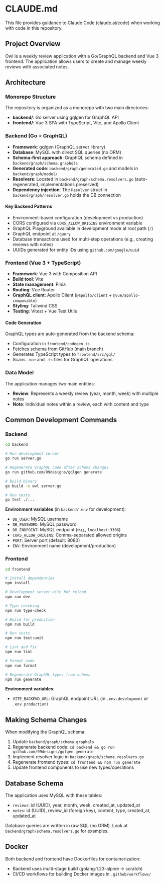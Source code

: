 # CLAUDE.md

This file provides guidance to Claude Code (claude.ai/code) when working with code in this repository.

## Project Overview

Owl is a weekly review application with a Go/GraphQL backend and Vue 3 frontend. The application allows users to create and manage weekly reviews with associated notes.

## Architecture

### Monorepo Structure

The repository is organized as a monorepo with two main directories:

- **backend/**: Go server using gqlgen for GraphQL API
- **frontend/**: Vue 3 SPA with TypeScript, Vite, and Apollo Client

### Backend (Go + GraphQL)

- **Framework**: gqlgen (GraphQL server library)
- **Database**: MySQL with direct SQL queries (no ORM)
- **Schema-first approach**: GraphQL schema defined in `backend/graph/schema.graphqls`
- **Generated code**: `backend/graph/generated.go` and models in `backend/graph/model/`
- **Resolvers**: Located in `backend/graph/schema.resolvers.go` (auto-regenerated, implementations preserved)
- **Dependency injection**: The `Resolver` struct in `backend/graph/resolver.go` holds the DB connection

#### Key Backend Patterns

- Environment-based configuration (development vs production)
- CORS configured via `CORS_ALLOW_ORIGINS` environment variable
- GraphQL Playground available in development mode at root path (`/`)
- GraphQL endpoint at `/query`
- Database transactions used for multi-step operations (e.g., creating reviews with notes)
- UUIDs generated for entity IDs using `github.com/google/uuid`

### Frontend (Vue 3 + TypeScript)

- **Framework**: Vue 3 with Composition API
- **Build tool**: Vite
- **State management**: Pinia
- **Routing**: Vue Router
- **GraphQL client**: Apollo Client (`@apollo/client` + `@vue/apollo-composable`)
- **Styling**: Tailwind CSS
- **Testing**: Vitest + Vue Test Utils

#### Code Generation

GraphQL types are auto-generated from the backend schema:

- Configuration in `frontend/codegen.ts`
- Fetches schema from GitHub (main branch)
- Generates TypeScript types to `frontend/src/gql/`
- Scans `.vue` and `.ts` files for GraphQL operations

### Data Model

The application manages two main entities:

- **Review**: Represents a weekly review (year, month, week) with multiple notes
- **Note**: Individual notes within a review, each with content and type

## Common Development Commands

### Backend

```bash
cd backend

# Run development server
go run server.go

# Regenerate GraphQL code after schema changes
go run github.com/99designs/gqlgen generate

# Build binary
go build -o owl server.go

# Run tests
go test ./...
```

**Environment variables** (in `backend/.env` for development):
- `DB_USER`: MySQL username
- `DB_PASSWORD`: MySQL password
- `DB_ENDPOINT`: MySQL endpoint (e.g., `localhost:3306`)
- `CORS_ALLOW_ORIGINS`: Comma-separated allowed origins
- `PORT`: Server port (default: 8080)
- `ENV`: Environment name (development/production)

### Frontend

```bash
cd frontend

# Install dependencies
npm install

# Development server with hot reload
npm run dev

# Type checking
npm run type-check

# Build for production
npm run build

# Run tests
npm run test:unit

# Lint and fix
npm run lint

# Format code
npm run format

# Regenerate GraphQL types from schema
npm run generate
```

**Environment variables**:
- `VITE_BACKEND_URL`: GraphQL endpoint URL (in `.env.development` or `.env.production`)

## Making Schema Changes

When modifying the GraphQL schema:

1. Update `backend/graph/schema.graphqls`
2. Regenerate backend code: `cd backend && go run github.com/99designs/gqlgen generate`
3. Implement resolver logic in `backend/graph/schema.resolvers.go`
4. Regenerate frontend types: `cd frontend && npm run generate`
5. Update frontend components to use new types/operations

## Database Schema

The application uses MySQL with these tables:
- `reviews`: id (UUID), year, month, week, created_at, updated_at
- `notes`: id (UUID), review_id (foreign key), content, type, created_at, updated_at

Database queries are written in raw SQL (no ORM). Look at `backend/graph/schema.resolvers.go` for examples.

## Docker

Both backend and frontend have Dockerfiles for containerization:
- Backend uses multi-stage build (golang:1.23-alpine → scratch)
- CI/CD workflows for building Docker images in `.github/workflows/`
